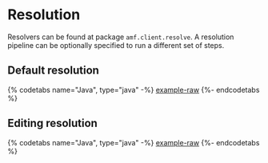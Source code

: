 # Resolution

Resolvers can be found at package ```amf.client.resolve```. A resolution pipeline can be optionally specified to run a different set of steps.

## Default resolution

{% codetabs name="Java", type="java" -%}
[example-raw](https://raw.githubusercontent.com/mulesoft/amf-examples/snapshot/src/test/java/co/acme/resolve/Raml10Resolution.java#raml-10-default-resolution)
{%- endcodetabs %}

## Editing resolution

{% codetabs name="Java", type="java" -%}
[example-raw](https://raw.githubusercontent.com/mulesoft/amf-examples/snapshot/src/test/java/co/acme/resolve/Raml10Resolution.java#raml-10-editing-resolution)
{%- endcodetabs %}